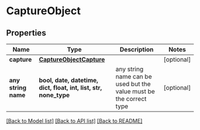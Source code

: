 # CaptureObject


## Properties
Name | Type | Description | Notes
------------ | ------------- | ------------- | -------------
**capture** | [**CaptureObjectCapture**](CaptureObjectCapture.md) |  | [optional] 
**any string name** | **bool, date, datetime, dict, float, int, list, str, none_type** | any string name can be used but the value must be the correct type | [optional]

[[Back to Model list]](../README.md#documentation-for-models) [[Back to API list]](../README.md#documentation-for-api-endpoints) [[Back to README]](../README.md)


